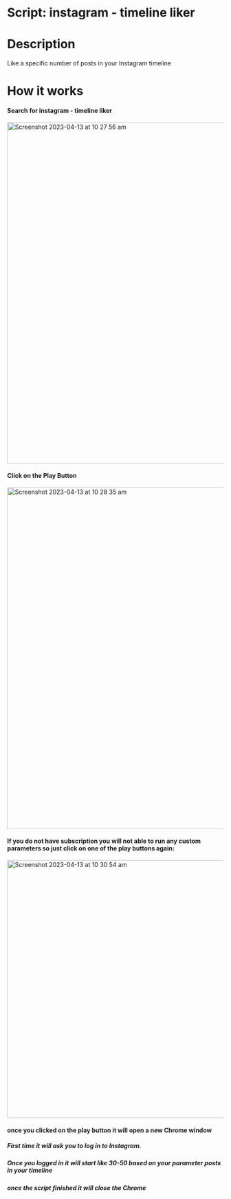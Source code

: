 # Script: instagram - timeline liker

# Description

Like a specific number of posts in your Instagram timeline

# How it works

#### Search for instagram - timeline liker

<img width="793" alt="Screenshot 2023-04-13 at 10 27 56 am" src="https://user-images.githubusercontent.com/16809418/231614730-fbdea32a-0256-407d-99b7-3a6709df699a.png">

#### Click on the Play Button

<img width="794" alt="Screenshot 2023-04-13 at 10 28 35 am" src="https://user-images.githubusercontent.com/16809418/231614933-06f286f5-60ff-4820-9389-eefb4e8eee98.png">

#### If you do not have subscription you will not able to run any custom parameters so just click on one of the play buttons again:

<img width="599" alt="Screenshot 2023-04-13 at 10 30 54 am" src="https://user-images.githubusercontent.com/16809418/231615135-c6eb5825-c881-4dc5-852d-5c054e679441.png">

#### once you clicked on the play button it will open a new Chrome window

##### First time it will ask you to log in to Instagram.

##### Once you logged in it will start like 30-50 based on your parameter posts in your timeline 

##### once the script finished it will close the Chrome
